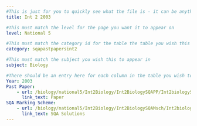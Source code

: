```yaml
---
#This is just for you to quickly see what the file is - it can be anything you want
title: Int 2 2003

#This must match the level for the page you want it to appear on
level: National 5

#This must match the category id for the table the table you wish this to appear in
category: sqapastpapersint2

#This must match the subject you wish this to appear in
subject: Biology

#There should be an entry here for each column in the table you wish to populate:
Year: 2003
Past Paper:
    - url: /biology/national5/Int2Biology/Int2BiologySQAPP/Int2biologySQApp2003.pdf
      link_text: Paper
SQA Marking Scheme:
    - url: /biology/national5/Int2Biology/Int2BiologySQAMsch/Int2biologySQAmsch2003.pdf
      link_text: SQA Solutions
---
```


